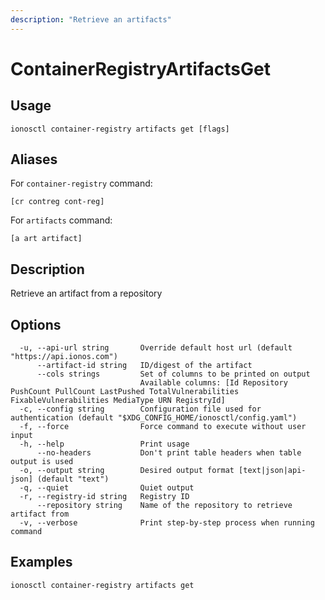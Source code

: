 ```yaml
---
description: "Retrieve an artifacts"
---
```


# ContainerRegistryArtifactsGet

## Usage

```text
ionosctl container-registry artifacts get [flags]
```

## Aliases

For `container-registry` command:

```text
[cr contreg cont-reg]
```

For `artifacts` command:

```text
[a art artifact]
```

## Description

Retrieve an artifact from a repository

## Options

```text
  -u, --api-url string       Override default host url (default "https://api.ionos.com")
      --artifact-id string   ID/digest of the artifact
      --cols strings         Set of columns to be printed on output 
                             Available columns: [Id Repository PushCount PullCount LastPushed TotalVulnerabilities FixableVulnerabilities MediaType URN RegistryId]
  -c, --config string        Configuration file used for authentication (default "$XDG_CONFIG_HOME/ionosctl/config.yaml")
  -f, --force                Force command to execute without user input
  -h, --help                 Print usage
      --no-headers           Don't print table headers when table output is used
  -o, --output string        Desired output format [text|json|api-json] (default "text")
  -q, --quiet                Quiet output
  -r, --registry-id string   Registry ID
      --repository string    Name of the repository to retrieve artifact from
  -v, --verbose              Print step-by-step process when running command
```

## Examples

```text
ionosctl container-registry artifacts get
```

